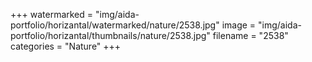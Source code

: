 +++
watermarked = "img/aida-portfolio/horizantal/watermarked/nature/2538.jpg"
image = "img/aida-portfolio/horizantal/thumbnails/nature/2538.jpg"
filename = "2538"
categories = "Nature"
+++
